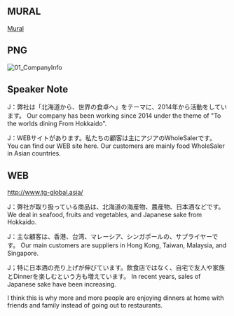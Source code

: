 ## MURAL
[Mural](https://app.mural.co/t/tgglobal2625/m/tgglobal2625/1643339699118/5ee6d6a712fb9ff61d4176c07dc367c640ca115a?sender=u39ee00529a884cb52a715961)

## PNG
![01_CompanyInfo](https://user-images.githubusercontent.com/58035269/151573414-007dc8f5-1ea8-424b-8c93-aaad12025da9.png)

## Speaker Note
J：弊社は「北海道から、世界の食卓へ」をテーマに、2014年から活動をしています。
Our company has been working since 2014 under the theme of "To the worlds dining From Hokkaido".

J：WEBサイトがあります。私たちの顧客は主にアジアのWholeSalerです。
You can find our WEB site here. Our customers are mainly food WholeSaler in Asian countries.

## WEB

http://www.tg-global.asia/

 J：弊社が取り扱っている商品は、北海道の海産物、農産物、日本酒などです。
 We deal in seafood, fruits and vegetables, and Japanese sake from Hokkaido.
 
 J：主な顧客は、香港、台湾、マレーシア、シンガポールの、サプライヤーです。
 Our main customers are suppliers in Hong Kong, Taiwan, Malaysia, and Singapore.
 
 J；特に日本酒の売り上げが伸びています。飲食店ではなく、自宅で友人や家族とDinnerを楽しむという方も増えています。
In recent years, sales of Japanese sake have been increasing. 

I think this is why more and more people are enjoying dinners at home with friends and family instead of going out to restaurants. 
 
